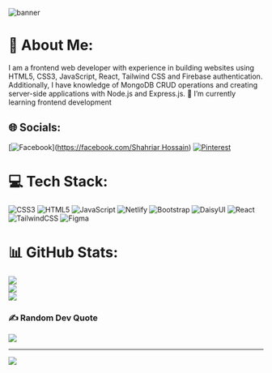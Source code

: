 ![banner](https://github.com/Shahriar-Hossain-Alvi/Shahriar-Hossain-Alvi/assets/95173268/5cd7f9ad-28cd-47f4-81fe-23afc8bf48b4)


# 💫 About Me: 
I am a frontend web developer with experience in building websites using HTML5, CSS3, JavaScript, React, Tailwind CSS and Firebase authentication. Additionally, I have knowledge of MongoDB CRUD operations and creating server-side applications with Node.js and Express.js. 
🌱 I’m currently learning frontend development


## 🌐 Socials:
[![Facebook](https://img.shields.io/badge/Facebook-%231877F2.svg?logo=Facebook&logoColor=white)]([https://facebook.com/Shahriar Hossain](https://www.facebook.com/profile.php?id=100011356335262&i)) [![Pinterest](https://img.shields.io/badge/Pinterest-%23E60023.svg?logo=Pinterest&logoColor=white)](https://pinterest.com/Shahriarhossainalvi) 

# 💻 Tech Stack:
![CSS3](https://img.shields.io/badge/css3-%231572B6.svg?style=for-the-badge&logo=css3&logoColor=white) ![HTML5](https://img.shields.io/badge/html5-%23E34F26.svg?style=for-the-badge&logo=html5&logoColor=white) ![JavaScript](https://img.shields.io/badge/javascript-%23323330.svg?style=for-the-badge&logo=javascript&logoColor=%23F7DF1E) ![Netlify](https://img.shields.io/badge/netlify-%23000000.svg?style=for-the-badge&logo=netlify&logoColor=#00C7B7) ![Bootstrap](https://img.shields.io/badge/bootstrap-%238511FA.svg?style=for-the-badge&logo=bootstrap&logoColor=white) ![DaisyUI](https://img.shields.io/badge/daisyui-5A0EF8?style=for-the-badge&logo=daisyui&logoColor=white) ![React](https://img.shields.io/badge/react-%2320232a.svg?style=for-the-badge&logo=react&logoColor=%2361DAFB) ![TailwindCSS](https://img.shields.io/badge/tailwindcss-%2338B2AC.svg?style=for-the-badge&logo=tailwind-css&logoColor=white) ![Figma](https://img.shields.io/badge/figma-%23F24E1E.svg?style=for-the-badge&logo=figma&logoColor=white)
# 📊 GitHub Stats:
![](https://github-readme-stats.vercel.app/api?username=Shahriar-Hossain-Alvi&theme=radical&hide_border=false&include_all_commits=true&count_private=true)<br/>
![](https://github-readme-streak-stats.herokuapp.com/?user=Shahriar-Hossain-Alvi&theme=radical&hide_border=false)<br/>
![](https://github-readme-stats.vercel.app/api/top-langs/?username=Shahriar-Hossain-Alvi&theme=radical&hide_border=false&include_all_commits=true&count_private=true&layout=compact)

### ✍️ Random Dev Quote
![](https://quotes-github-readme.vercel.app/api?type=horizontal&theme=radical)

---
[![](https://visitcount.itsvg.in/api?id=Shahriar-Hossain-Alvi&icon=0&color=1)](https://visitcount.itsvg.in)

<!-- Proudly created with GPRM ( https://gprm.itsvg.in ) -->

